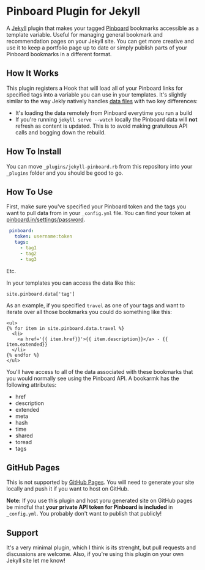 #  Pinboard Plugin for Jekyll

A [Jekyll](https://jekyllrb.com) plugin that makes your tagged [Pinboard](pinboard.in) bookmarks accessible as a template variable. Useful for managing general bookmark and recommendation pages on your Jekyll site. You can get more creative and use it to keep a portfolio page up to date or simply publish parts of your Pinboard bookmarks in a different format.

## How It Works

 This plugin registers a Hook that will load all of your Pinboard links for specified tags into a variable you can use in your templates. It's slightly similar to the way Jekly natively handles [data files](https://jekyllrb.com/docs/datafiles/) with two key differences:
 
 - It's loading the data remotely from Pinboard everytime you run a build
 - If you're running `jekyll serve --watch` locally the Pinboard data will **not** refresh as content is updated. This is to avoid making gratuitous API calls and bogging down the rebuild.
 
 
## How To Install
 
You can move `_plugins/jekyll-pinboard.rb` from this repository into your `_plugins` folder and you should be good to go.
 
## How To Use

First, make sure you've specified your Pinboard token and the tags you want to pull data from in your `_config.yml` file. You can find your token at [pinboard.in/settings/password](https://pinboard.in/settings/password). 

```YAML
 pinboard:
   token: username:token
   tags:
     - tag1
     - tag2
     - tag3
````

Etc.

 In your templates you can access the data like this:

```Liquid
site.pinboard.data['tag']
```

As an example, if you specified `travel` as one of your tags and want to iterate over all those bookmarks you could do something like this:

```Liquid
<ul>
{% for item in site.pinboard.data.travel %} 
  <li>
    <a href='{{ item.href}}'>{{ item.description}}</a> - {{ item.extended}}
  </li>
{% endfor %}
</ul>
````

You'll have access to all of the data associated with these bookmarks that you would normally see using the Pinboard API. A bookarmk has the following attributes:

- href
- description
- extended
- meta
- hash
- time
- shared
- toread
- tags

## GitHub Pages

This is not supported by [GitHub Pages](https://pages.github.com/versions/). You will need to generate your site locally and push it if you want to host on GitHub.

**Note:** If you use this plugin and host yoru generated site on GitHub pages be mindful that **your private API token for Pinboard is included** in `_config.yml`. You probably don't want to publish that publicly!


## Support

It's a very minimal plugin, which I think is its strenght, but pull requests and discussions are welcome. Also, if you're using this plugin on your own Jekyll site let me know! 